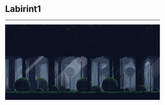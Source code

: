 # Labirint1
----------------------------------------------------------------------------------------
![Альтернативный текст](https://github.com/TsatsinYura/Labirint1/blob/main/Arcade/images/back.png)
